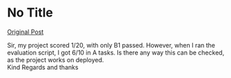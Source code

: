 # No Title

[Original Post](https://discourse.onlinedegree.iitm.ac.in/t/171141/111)

<p>Sir, my project scored 1/20, with only B1 passed. However, when I ran the evaluation script, I got 6/10 in A tasks. Is there any way this can be checked, as the project works on deployed.<br>
Kind Regards and thanks</p>